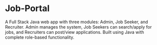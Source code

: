 # Job-Portal
A Full Stack Java web app with three modules: Admin, Job Seeker, and Recruiter. Admin manages the system, Job Seekers can search/apply for jobs, and Recruiters can post/view applications. Built using Java with complete role-based functionality.
